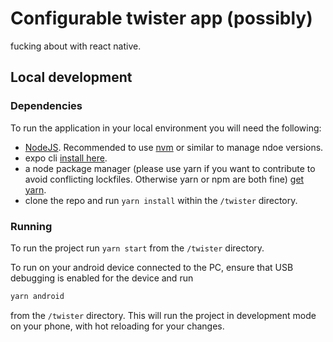 # Configurable twister app (possibly)

fucking about with react native.

## Local development

### Dependencies

To run the application in your local environment you will need the following:

-   [NodeJS](https://nodejs.org/en/download/package-manager/). Recommended to use [nvm](https://github.com/nvm-sh/nvm#installing-and-updating) or similar to manage ndoe versions.
-   expo cli [install here](https://docs.expo.io/workflow/expo-cli/).
-   a node package manager (please use yarn if you want to contribute to avoid conflicting lockfiles. Otherwise yarn or npm are both fine) [get yarn](https://classic.yarnpkg.com/en/docs/install).
-   clone the repo and run `yarn install` within the `/twister` directory.

### Running

To run the project run `yarn start` from the `/twister` directory.

To run on your android device connected to the PC, ensure that USB debugging is enabled for the device and run

```bash
yarn android
```

from the `/twister` directory. This will run the project in development mode on your phone, with hot reloading for your changes.
